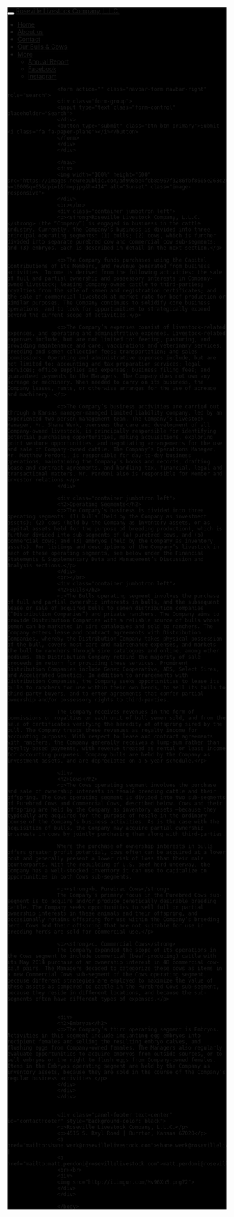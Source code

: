 <!Doctype html>
<html lang="en">
<link rel="stylesheet" type="css/text" href="MattsWebsite.css"/>
        <script type="text/javascript" src="test.js"></script>
        <script src="https://cdnjs.cloudflare.com/ajax/libs/jquery/3.1.1/jquery.min.js"></script>
        <script src="https://cdnjs.cloudflare.com/ajax/libs/twitter-bootstrap/4.0.0-alpha.6/js/bootstrap.min.js"></script>
         <meta name="viewport" content="width=device-width, initial-scale=1">
  <link rel="stylesheet" href="https://maxcdn.bootstrapcdn.com/bootstrap/3.3.7/css/bootstrap.min.css">
  <script src="https://ajax.googleapis.com/ajax/libs/jquery/3.1.1/jquery.min.js"></script>
  <script src="https://maxcdn.bootstrapcdn.com/bootstrap/3.3.7/js/bootstrap.min.js"></script>
<link href=//maxcdn.bootstrapcdn.com/bootstrap/3.3.5/js/bootstrap.min.js>
<!-- Latest compiled and minified CSS -->
<link rel="stylesheet" href="https://maxcdn.bootstrapcdn.com/bootstrap/3.3.7/css/bootstrap.min.css" integrity="sha384-BVYiiSIFeK1dGmJRAkycuHAHRg32OmUcww7on3RYdg4Va+PmSTsz/K68vbdEjh4u" crossorigin="anonymous">
<link rel="stylesheet" href="//maxcdn.bootstrapcdn.com/bootstrap/3.3.1/css/bootstrap.min.css"/>
<link rel="stylesheet" href="path/to/font-awesome/css/font-awesome.min.css">

<body>
<nav class="navbar-fixed-top navbar-default" style="background-color: black">
	<div class="container">
		<div class="navbar-header">
			<button type="button" class="navbar-toggle" data-toggle="collapse" data-target="#Sunny">
			<span class="icon-bar"></span>
			<span class="icon-bar"></span>
			<span class="icon-bar"></span>
			</button>
			<a href="#" class="navbar-brand">Roseville Livestock Company, L.L.C.</a>
			</div>
			<div class="collapse navbar-collapse" id="Sunny">
				<ul class="nav navbar-nav">
					<li><a href="#">Home</a></li>
					<li><a href="RLCAboutUs.html" target="_blank">About us</a></li>
					<li><a href="#contactFooter">Contact</a></li>
					<li><a href="OurBullsandCows.html" target="_blank">Our Bulls & Cows</a></li>
					<li class="dropdown">
						<a href="#" class="dropdown-toggle" data-toggle="dropdown">More <b class="caret"></b></a>
						<ul class="dropdown-menu">
							<li><a href="#">Annual Report</a></li>
							<li><a href="#">Facebook</a></li>
							<li><a href="https://www.instagram.com/jen_daniela/" target="_blank">Instagram</a></li>
						</ul>
					</li>
					</ul>

					<form action="" class="navbar-form navbar-right" role="search">
					<div class="form-group">
					<input type="text class="form-control" placeholder="Search">
					</div>
					<button type="submit" class="btn btn-primary">Submit <i class="fa fa-paper-plane"></i></button>
					</form>
					</div>
					</div>
					
					</nav>
					<div>
					<img width="100%" height="600" src="https://images.newrepublic.com/af998be4fcb8a967f3286fbf8605e268c24660e6.jpeg?w=1000&q=65&dpi=1&fm=pjpg&h=414" alt="Sunset" class="image-responsive">
					</div>
					<br></br>
					<div class="container jumbotron left">
					<p><strong>Roseville Livestock Company, L.L.C.</strong> (the “Company”) is engaged in business in the cattle industry. Currently, the Company’s business is divided into three principal operating segments: (1) bulls; (2) cows, which is further divided into separate purebred cow and commercial cow sub-segments; and (3) embryos. Each is described in detail in the next section.</p> 

					<p>The Company funds purchases using the Capital Contributions of its Members, and revenue generated from business activities. Income is derived from the following activities: the sale of full and partial ownership and possessory interests in Company-owned livestock; leasing Company-owned cattle to third-parties; royalties from the sale of semen and registration certificates; and the sale of commercial livestock at market rate for beef production or similar purposes. The Company continues to solidify core business operations, and to look for opportunities to strategically expand beyond the current scope of activities.</p>

					<p>The Company’s expenses consist of livestock-related expenses, and operating and administrative expenses. Livestock-related expenses include, but are not limited to: feeding, pasturing, and providing maintenance and care; vaccinations and veterinary services; breeding and semen collection fees; transportation; and sales commissions. Operating and administrative expenses include, but are not limited to: accounting and tax preparation services; legal services; office supplies and expenses; business filing fees; and guaranteed payments to the Managers. The Company does not own any acreage or machinery. When needed to carry on its business, the Company leases, rents, or otherwise arranges for the use of acreage and machinery. </p>

					<p>The Company’s business activities are carried out through a Kansas manager-managed limited liability company, led by an experienced two-person management team. The Company’s Livestock Manager, Mr. Shane Werk, oversees the care and development of all Company-owned livestock, is principally responsible for identifying potential purchasing opportunities, making acquisitions, exploring joint venture opportunities, and negotiating arrangements for the use and sale of Company-owned cattle. The Company’s Operations Manager, Mr. Matthew Perdoni, is responsible for day-to-day business operations, maintaining the Company’s books and records, drafting lease and contract agreements, and handling tax, financial, legal and transactional matters. Mr. Perdoni also is responsible for Member and investor relations.</p>
					</div>    

					<div class="container jumbotron left">
					<h2>Operating Segments</h2>
					<p>The Company’s business is divided into three operating segments: (1) bulls (held by the Company as investment assets); (2) cows (held by the Company as inventory assets, or as capital assets held for the purpose of breeding production), which is further divided into sub-segments of (a) purebred cows, and (b) commercial cows; and (3) embryos (held by the Company as inventory assets). For listings and descriptions of the Company’s livestock in each of these operating segments, see below under the Financial Statements & Supplementary Data and Management’s Discussion and Analysis sections.</p>
					</div>
					<br></br>
					<div class="container jumbotron left">
					<h2>Bulls</h2>
					<p>The Bulls operating segment involves the purchase of full and partial ownership interests in bulls, and the subsequent lease or sale of acquired bulls to semen distribution companies (“Distribution Companies”) and private ranchers. The Company aims to provide Distribution Companies with a reliable source of bulls whose semen can be marketed in sire catalogues and sold to ranchers. The Company enters lease and contract agreements with Distribution Companies, whereby the Distribution Company takes physical possession of the bull, covers most care and maintenance expenses, and markets the bull to ranchers through sire catalogues and online, among other mediums. The Distribution Company retains the majority of sale proceeds in return for providing these services. Prominent Distribution Companies include Genex Cooperative, ABS, Select Sires, and Accelerated Genetics. In addition to arrangements with Distribution Companies, the Company seeks opportunities to lease its bulls to ranchers for use within their own herds, to sell its bulls to third-party buyers, and to enter agreements that confer partial ownership and/or possessory rights to third-parties.

					The Company receives revenues in the form of commissions or royalties on each unit of bull semen sold, and from the sale of certificates verifying the heredity of offspring sired by the bull. The Company treats these revenues as royalty income for accounting purposes. With respect to lease and contract agreements with ranchers, the Company generally receives a lump-sum rather than royalty-based payments, with revenue treated as rental or lease income for accounting purposes. Company bulls are held by the Company as investment assets, and are depreciated on a 5-year schedule.</p>
					
					<div>
					<h2>Cows</h2>
					<p>The Cows operating segment involves the purchase and sale of ownership interests in female breeding cattle and their offspring. The Cows operating segment is divided into two sub-segments of Purebred Cows and Commercial Cows, described below. Cows and their offspring are held by the Company as inventory assets –because they typically are acquired for the purpose of resale in the ordinary course of the Company’s business activities. As is the case with the acquisition of bulls, the Company may acquire partial ownership interests in cows by jointly purchasing them along with third-parties.

					Where the purchase of ownership interests in bulls offers greater profit potential, cows often can be acquired at a lower cost and generally present a lower risk of loss than their male counterparts. With the rebuilding of U.S. beef herd underway, the Company has a well-stocked inventory it can use to capitalize on opportunities in both Cows sub-segments.   

					<p><strong>b. Purebred Cows</strong>
					The Company’s primary focus in the Purebred Cows sub-segment is to acquire and/or produce genetically desirable breeding cattle. The Company seeks opportunities to sell full or partial ownership interests in these animals and their offspring, and occasionally retains offspring for use within the Company’s breeding herd. Cows and their offspring that are not suitable for use in breeding herds are sold for commercial use.</p>

					<p><strong>c. Commercial Cows</strong>
					The Company expanded the scope of its operations in the Cows segment to include commercial (beef-producing) cattle with its May 2014 purchase of an ownership interest in 48 commercial cow-calf pairs. The Managers decided to categorize these cows as items in a new Commercial Cows sub-segment of the Cows operating segment, because different strategies are employed to maximize the value of these assets as compared to cattle in the Purebred Cows sub-segment, because they reside in different locations, and because the sub-segments often have different types of expenses.</p>

					
					<div>
					<h2>Embryos</h2>
					<p>The Company’s third operating segment is Embryos. Activities in this segment include implanting egg embryos into recipient females and selling the resulting embryo calves, and flushing eggs from Company-owned females. The Managers also regularly evaluate opportunities to acquire embryos from outside sources, or to sell embryos or the right to flush eggs from Company-owned females. Items in the Embryos operating segment are held by the Company as inventory assets, because they are sold in the course of the Company’s regular business activities.</p>
					</div>
					</div>
					</div>
					

					<div class="panel-footer text-center" id="contactFooter" style="background-color: black">
					<p>Roseville Livestock Company, L.L.C.</p>
					<p>4515 S. Rayl Road | Burrton, Kansas 67020</p>
					<a href="mailto:shane.werk@rosevillelivestock.com">shane.werk@rosevillelivestock.com</a>	|
					<a href="mailto:matt.perdoni@rosevillelivestock.com">matt.perdoni@rosevillelivestock.com</a>
					<br><br>
					<div>	
					<img src="http://i.imgur.com/Mv96XnS.png?2">
					</div>
					</div>

					</body>
































